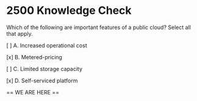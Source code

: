 # 2500 Knowledge Check

Which of the following are important features of a public cloud? Select all that apply.

[ ] A. Increased operational cost

[x] B. Metered-pricing

[ ] C. Limited storage capacity

[x] D. Self-serviced platform



== WE ARE HERE ==
